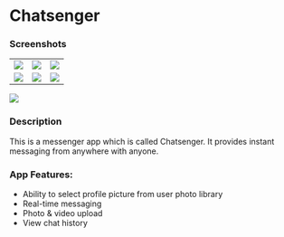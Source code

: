 <h1> Chatsenger </h1> 

### Screenshots

<table align="center" border="0">

<tr>
<td> <img src="https://i.imgur.com/1GUf80i.png"> </td>
<td> <img src="https://i.imgur.com/grHsPZd.png"> </td>
<td> <img src="https://i.imgur.com/LEQcHHN.jpg"> </td>
</tr>


<td> <img src="https://i.imgur.com/q8Oqjj3.png"> </td>
<td> <img src="https://i.imgur.com/9WUDnD9.png"> </td>
<td> <img src="https://i.imgur.com/hO4X7MZ.jpg"> </td>
</tr>


</table>
<tr>
<td> <img src="https://i.imgur.com/0MZMueU.jpg"> </td>
</tr>
</table>

### Description

This is a messenger app which is called Chatsenger. It provides instant messaging from anywhere with anyone.

### App Features:

* Ability to select profile picture from user photo library
* Real-time messaging 
* Photo & video upload
* View chat history

